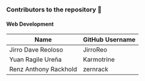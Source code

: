 ### Contributors to the repository 🥳

#### Web Development

| Name                   | GitHub Username                                                             |
|------------------------|-----------------------------------------------------------------------------|
| Jirro Dave Reoloso     | JirroReo                                                                    |
| Yuan Ragile Ureña      | Karmotrine                                                                  |
| Renz Anthony Rackhold  | zernrack                                                                    |